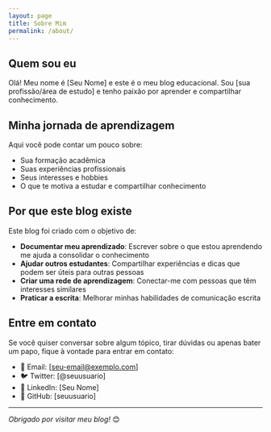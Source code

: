 ```yaml
---
layout: page
title: Sobre Mim
permalink: /about/
---
```


## Quem sou eu

Olá! Meu nome é [Seu Nome] e este é o meu blog educacional. Sou [sua profissão/área de estudo] e tenho paixão por aprender e compartilhar conhecimento.

## Minha jornada de aprendizagem

Aqui você pode contar um pouco sobre:

- Sua formação acadêmica
- Suas experiências profissionais
- Seus interesses e hobbies
- O que te motiva a estudar e compartilhar conhecimento

## Por que este blog existe

Este blog foi criado com o objetivo de:

- **Documentar meu aprendizado**: Escrever sobre o que estou aprendendo me ajuda a consolidar o conhecimento
- **Ajudar outros estudantes**: Compartilhar experiências e dicas que podem ser úteis para outras pessoas
- **Criar uma rede de aprendizagem**: Conectar-me com pessoas que têm interesses similares
- **Praticar a escrita**: Melhorar minhas habilidades de comunicação escrita

## Entre em contato

Se você quiser conversar sobre algum tópico, tirar dúvidas ou apenas bater um papo, fique à vontade para entrar em contato:

- 📧 Email: [seu-email@exemplo.com]
- 🐦 Twitter: [@seuusuario]
- 💼 LinkedIn: [Seu Nome]
- 🐙 GitHub: [seuusuario]

---

*Obrigado por visitar meu blog!* 😊
